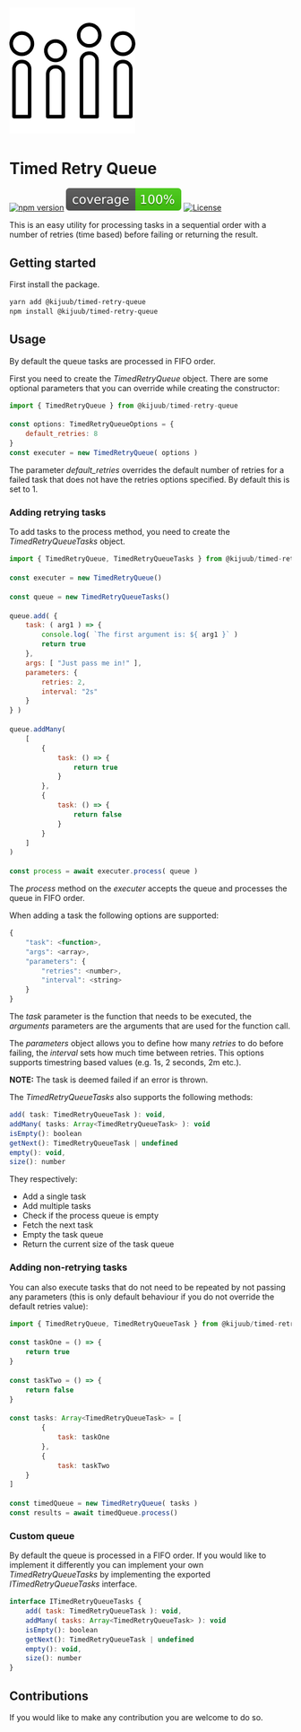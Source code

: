 [![Timed Retry Queue](assets/logo.png "Timed Retry Queue")](https://bostjan-cigan.com "Boštjan Cigan")
------------

# Timed Retry Queue

[![npm version](https://badge.fury.io/js/%40kijuub%2Ftimed-retry-queue.svg)](https://badge.fury.io/js/%40kijuub%2Ftimed-retry-queue) 
![Coverage](badges/coverage.svg)
[![License](https://img.shields.io/badge/License-Apache%202.0-blue.svg)](https://opensource.org/licenses/Apache-2.0)

This is an easy utility for processing tasks in a sequential order with a number of retries (time based) before failing or returning the result.

## Getting started

First install the package.

```bash
yarn add @kijuub/timed-retry-queue
npm install @kijuub/timed-retry-queue
```

## Usage

By default the queue tasks are processed in FIFO order.

First you need to create the *TimedRetryQueue* object. There are some optional parameters that you can override while creating the constructor:

```javascript
import { TimedRetryQueue } from @kijuub/timed-retry-queue

const options: TimedRetryQueueOptions = {
    default_retries: 8
} 
const executer = new TimedRetryQueue( options )
```

The parameter *default_retries* overrides the default number of retries for a failed task that does not have the retries options specified. By default this is set to 1.

### Adding retrying tasks

To add tasks to the process method, you need to create the *TimedRetryQueueTasks* object.

```javascript
import { TimedRetryQueue, TimedRetryQueueTasks } from @kijuub/timed-retry-queue

const executer = new TimedRetryQueue()

const queue = new TimedRetryQueueTasks()

queue.add( {
    task: ( arg1 ) => {
        console.log( `The first argument is: ${ arg1 }` )
        return true
    },
    args: [ "Just pass me in!" ],
    parameters: {
    	retries: 2,
    	interval: "2s"
    }
} )

queue.addMany(
    [
        {
            task: () => {
                return true
            }
        },
        {
            task: () => {
                return false
            }
        }
    ]
)

const process = await executer.process( queue )
```

The *process* method on the *executer* accepts the queue and processes the queue in FIFO order.

When adding a task the following options are supported:

```javascript
{
	"task": <function>,
	"args": <array>,
	"parameters": {
		"retries": <number>,
		"interval": <string>
	}
}
```

The *task* parameter is the function that needs to be executed, the *arguments* parameters are the arguments that are used for the function call.

The *parameters* object allows you to define how many *retries* to do before failing, the *interval* sets how much time between retries. This options supports timestring based values (e.g. 1s, 2 seconds, 2m etc.).

**NOTE:** The task is deemed failed if an error is thrown.

The *TimedRetryQueueTasks* also supports the following methods:

```javascript
add( task: TimedRetryQueueTask ): void,
addMany( tasks: Array<TimedRetryQueueTask> ): void
isEmpty(): boolean
getNext(): TimedRetryQueueTask | undefined
empty(): void,
size(): number
```

They respectively:

* Add a single task
* Add multiple tasks
* Check if the process queue is empty
* Fetch the next task
* Empty the task queue
* Return the current size of the task queue

### Adding non-retrying tasks

You can also execute tasks that do not need to be repeated by not passing any parameters (this is only default behaviour if you do not override the default retries value):

```javascript
import { TimedRetryQueue, TimedRetryQueueTask } from @kijuub/timed-retry-queue

const taskOne = () => {
	return true
}

const taskTwo = () => {
	return false
}

const tasks: Array<TimedRetryQueueTask> = [
        {
            task: taskOne
        },
        {
            task: taskTwo
    }
]

const timedQueue = new TimedRetryQueue( tasks )
const results = await timedQueue.process()
```

### Custom queue

By default the queue is processed in a FIFO order. If you would like to implement it differently you can implement your own *TimedRetryQueueTasks* by implementing the exported *ITimedRetryQueueTasks* interface.

```javascript
interface ITimedRetryQueueTasks {
	add( task: TimedRetryQueueTask ): void,
	addMany( tasks: Array<TimedRetryQueueTask> ): void
	isEmpty(): boolean
	getNext(): TimedRetryQueueTask | undefined
	empty(): void,
	size(): number
}
```

## Contributions

If you would like to make any contribution you are welcome to do so.
